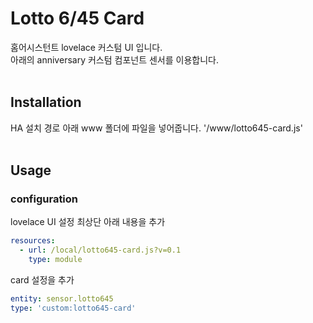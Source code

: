 # Lotto 6/45 Card
홈어시스턴트 lovelace 커스텀 UI 입니다.<br>
아래의 anniversary 커스텀 컴포넌트 센서를 이용합니다.
<br><br>
## Installation
HA 설치 경로 아래 www 폴더에 파일을 넣어줍니다.
  '<config directory>/www/lotto645-card.js'
<br><br>
## Usage
### configuration
lovelace UI 설정 최상단 아래 내용을 추가<br>
```yaml
resources:
  - url: /local/lotto645-card.js?v=0.1
    type: module
```
card 설정을 추가
```yaml
entity: sensor.lotto645
type: 'custom:lotto645-card'
```
